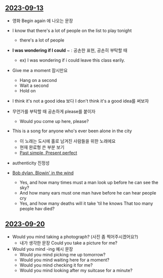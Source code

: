 ## [2023-09-13](../../0.DailyNote/2023-09-13.md)
- 영화 Begin again 에 나오는 문장
- I know that there's a lot of people on the list to play tonight
	- there's a lot of people

- **I was wondering if I could** ~ : 공손한 표현, 공손히 부탁할 때
	 - ex) I was wondering if i could leave this class earily.

- Give me a moment 잠시만요
	- Hang on a second
	- Wait a second
	- Hold on
- I think it's not a good idea 보다 I don't think it's a good idea를 써보자
- 무언가를 부탁할 때 공손하게 please를 붙이자
	- Would you come up here, please?
- This is a song for anyone who's ever been alone in the city
	- 이 노래는 도시에 홀로 남겨진 사람들을 위한 노래에요
	- 현재 완료형 쓴 부분 보기
	- [Past simple, Present perfect](../../3.Resource/English/Past%20simple,%20Present%20perfect.md)
- authenticity 진정성
- [Bob dylan, Blowin' in the wind](https://music.youtube.com/watch?v=KJBbX0jzM2c&si=sLPvP8jMku6_cOGe)
	- Yes, and how many times must a man look up before he can see the sky?
	- And how many ears must one man have before he can hear people cry
	- Yes, and how many deaths will it take 'til he knows That too many people hav died?

## [2023-09-20](../../0.DailyNote/2023-09-20.md)
- Would you mind taking a photograph? (사진 좀 찍어주시겠어요?)
	- 내가 생각한 문장 Could you take a picture for me?
- Would you mind -ing 예시 문장
	- Would you mind picking me up tomorrow?
	- Would you mind waiting here for a moment?
	- Would you mind checking it for me?
	- Would you mind looking after my suitcase for a minute?